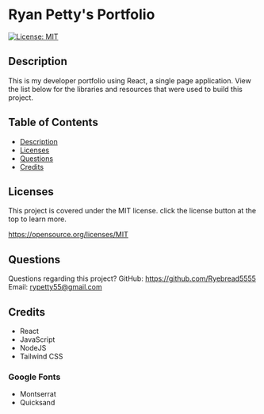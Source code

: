 # Ryan Petty's Portfolio

[![License: MIT](https://img.shields.io/badge/License-MIT-yellow.svg)](https://opensource.org/licenses/MIT)

## Description

This is my developer portfolio using React, a single page application. View the list below for the libraries and resources that were used to build this project.

## Table of Contents

- [Description](#description)
- [Licenses](#license)
- [Questions](#questions)
- [Credits](#credits)

## Licenses

This project is covered under the MIT license. click the license button at the top to learn more.

https://opensource.org/licenses/MIT

## Questions

Questions regarding this project?
GitHub: https://github.com/Ryebread5555
Email: rypetty55@gmail.com

## Credits

- React
- JavaScript
- NodeJS
- Tailwind CSS

### Google Fonts

- Montserrat
- Quicksand
